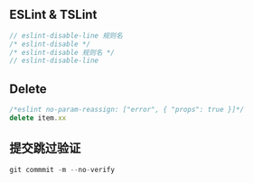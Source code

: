 ## ESLint & TSLint
```jsx
// eslint-disable-line 规则名
/* eslint-disable */
/* eslint-disable 规则名 */
// eslint-disable-line
```

## Delete

```jsx
/*eslint no-param-reassign: ["error", { "props": true }]*/
delete item.xx
```

## 提交跳过验证

```jsx
git commmit -m --no-verify
```